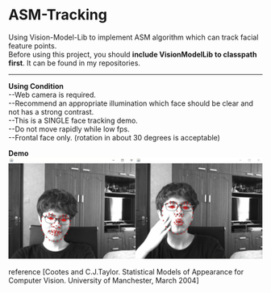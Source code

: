 # ASM-Tracking  
Using Vision-Model-Lib to implement ASM algorithm which can track facial feature points.  
Before using this project, you should __include VisionModelLib to classpath first__. It can be found in my repositories.  
  
----  
  
__Using Condition__  
--Web camera is required.  
--Recommend an appropriate illumination which face should be clear and not has a strong contrast.  
--This is a SINGLE face tracking demo.  
--Do not move rapidly while low fps.  
--Frontal face only. (rotation in about 30 degrees is acceptable)  
  
__Demo__  
![demo](https://github.com/htkseason/ASM-Tracking/blob/master/demo.jpg)  
  
reference [Cootes and C.J.Taylor. Statistical Models of Appearance for Computer Vision. University of Manchester, March 2004]
